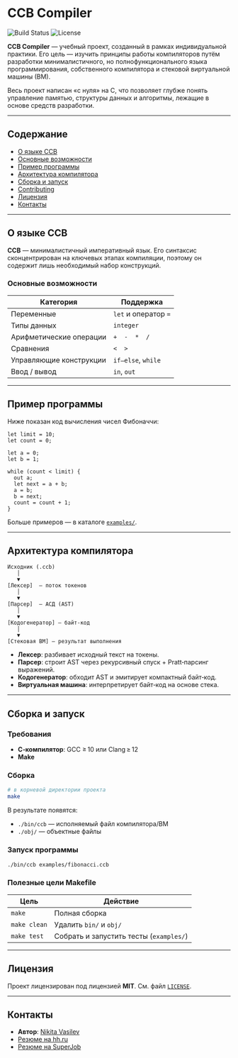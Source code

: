 # CCB Compiler

![Build Status](https://img.shields.io/badge/build-passing-brightgreen)
![License](https://img.shields.io/badge/license-MIT-blue)

**CCB Compiler** — учебный проект, созданный в рамках индивидуальной практики. Его цель — изучить принципы работы компиляторов путём разработки минималистичного, но полнофункционального языка программирования, собственного компилятора и стековой виртуальной машины (ВМ).

Весь проект написан «с нуля» на C, что позволяет глубже понять управление памятью, структуры данных и алгоритмы, лежащие в основе средств разработки.

---

## Содержание

* [О языке CCB](#о-языке-ccb)
* [Основные возможности](#основные-возможности)
* [Пример программы](#пример-программы)
* [Архитектура компилятора](#архитектура-компилятора)
* [Сборка и запуск](#сборка-и-запуск)
* [Contributing](#contributing)
* [Лицензия](#лицензия)
* [Контакты](#контакты)

---

## О языке CCB

**CCB** — минималистичный императивный язык. Его синтаксис сконцентрирован на ключевых этапах компиляции, поэтому он содержит лишь необходимый набор конструкций.

### Основные возможности

| Категория               | Поддержка            |
| ----------------------- | -------------------- |
| Переменные              | `let` и оператор `=` |
| Типы данных             | `integer`            |
| Арифметические операции | `+  -  *  /`         |
| Сравнения               | `<  >`               |
| Управляющие конструкции | `if‒else`, `while`   |
| Ввод / вывод            | `in`, `out`      |

---

## Пример программы

Ниже показан код вычисления чисел Фибоначчи:

```ccb
let limit = 10;
let count = 0;

let a = 0;
let b = 1;

while (count < limit) {
  out a;
  let next = a + b;
  a = b;
  b = next;
  count = count + 1;
}
```

Больше примеров — в каталоге [`examples/`](./examples/).

---

## Архитектура компилятора

```text
Исходник (.ccb)
   │
   ▼
[Лексер]  — поток токенов
   │
   ▼
[Парсер]  — АСД (AST)
   │
   ▼
[Кодогенератор] — байт‑код
   │
   ▼
[Стековая ВМ] — результат выполнения
```

* **Лексер**: разбивает исходный текст на токены.
* **Парсер**: строит AST через рекурсивный спуск + Pratt‑парсинг выражений.
* **Кодогенератор**: обходит AST и эмитирует компактный байт‑код.
* **Виртуальная машина**: интерпретирует байт‑код на основе стека.

---

## Сборка и запуск

### Требования

* **C‑компилятор**: GCC ≥ 10 или Clang ≥ 12
* **Make**

### Сборка

```bash
# в корневой директории проекта
make
```

В результате появятся:

* `./bin/ccb` — исполняемый файл компилятора/ВМ
* `./obj/` — объектные файлы

### Запуск программы

```bash
./bin/ccb examples/fibonacci.ccb
```

### Полезные цели Makefile

| Цель         | Действие                                |
| ------------ | --------------------------------------- |
| `make`       | Полная сборка                           |
| `make clean` | Удалить `bin/` и `obj/`                 |
| `make test`  | Собрать и запустить тесты (`examples/`) |

---

## Лицензия

Проект лицензирован под лицензией **MIT**. См. файл [`LICENSE`](./LICENSE).

---

## Контакты

* **Автор**: [Nikita Vasilev](https://github.com/Sn0vvl4nd3R)
* [Резюме на hh.ru](https://hh.ru/resume/93e51b7dff0efd6fda0039ed1f506571426941)
* [Резюме на SuperJob](https://www.superjob.ru/resume/razrabotchik-c-55732969.html)
